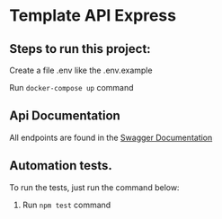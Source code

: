 # Template API Express

## Steps to run this project:

Create a file .env like the .env.example

Run `docker-compose up` command

## Api Documentation

All endpoints are found in the [Swagger Documentation](http://0.0.0.0:3003/api/v1/documentation)

## Automation tests.

To run the tests, just run the command below:

1. Run `npm test` command
